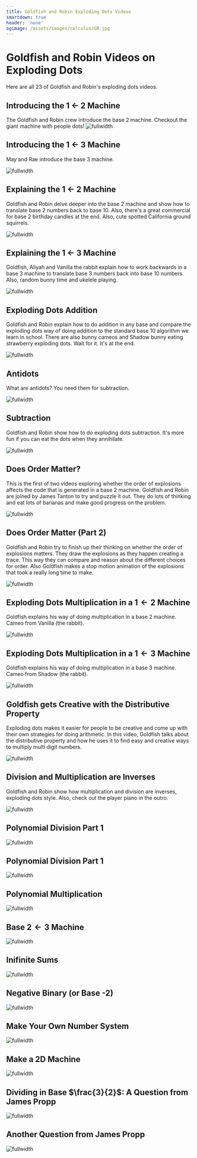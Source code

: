 ```yaml
---
title: Goldfish and Robin Exploding Dots Videos 
smartdown: true
header: 'none'
ogimage: /assets/images/calculus/GR.jpg
---
```


# Goldfish and Robin Videos on Exploding Dots
Here are all 23 of Goldfish and Robin's exploding dots videos. 

## Introducing the 1 $\leftarrow$ 2 Machine
The Goldfish and Robin crew introduce the base 2 machine.  Checkout the giant machine with people dots!
![fullwidth](https://www.youtube.com/watch?v=jCBwHGtEV5M)

## Introducing the 1 $\leftarrow$ 3 Machine
May and Rae introduce the base 3 machine.

![fullwidth](https://www.youtube.com/watch?v=x8lx6AGnTXE&list=PLa19IsX3kXsI2NWKElm6pKdaLalOGpitA&index=2)

## Explaining the 1 $\leftarrow$ 2 Machine
Goldfish and Robin delve deeper into the base 2 machine and show how to translate base 2 numbers back to base 10.  Also, there's a great commercial for base 2 birthday candles at the end.  Also, cute spotted California ground squirrels.

![fullwidth](https://www.youtube.com/watch?v=MezV4A_jsTA&list=PLa19IsX3kXsI2NWKElm6pKdaLalOGpitA&index=3)

## Explaining the 1 $\leftarrow$ 3 Machine
Goldfish, Aliyah and Vanilla the rabbit explain how to work backwards in a base 3 machine to translate base 3 numbers back into base 10 numbers.  Also, random bunny time and ukelele playing.

![fullwidth](https://www.youtube.com/watch?v=kUWCCdJpGyw&list=PLa19IsX3kXsI2NWKElm6pKdaLalOGpitA&index=4)

## Exploding Dots Addition
Goldfish and Robin explain how to do addition in any base and compare the exploding dots way of doing addition to the standard base 10 algorithm we learn in school.  There are also bunny cameos and Shadow bunny eating strawberry exploding dots.  Wait for it.  It's at the end.


![fullwidth](https://www.youtube.com/watch?v=JMjE9UTXioQ&list=PLa19IsX3kXsI2NWKElm6pKdaLalOGpitA&index=5)

## Antidots
What are antidots?  You need them for subtraction.

![fullwidth](https://www.youtube.com/watch?v=2flgolt6zsw&list=PLa19IsX3kXsI2NWKElm6pKdaLalOGpitA&index=11)

## Subtraction

Goldfish and Robin show how to do exploding dots subtraction.  It's more fun if you can eat the dots when they annihilate.

![fullwidth](https://www.youtube.com/watch?v=HjCWHwBk_vg&list=PLa19IsX3kXsI2NWKElm6pKdaLalOGpitA&index=12)

## Does Order Matter?
This is the first of two videos exploring whether the order of explosions affects the code that is generated in a base 2 machine.  Goldfish and Robin are joined by James Tanton to try and puzzle it out.  They do lots of thinking and eat lots of bananas and make good progress on the problem.

![fullwidth](https://www.youtube.com/watch?v=R4d2qQ7aeFg&list=PLa19IsX3kXsI2NWKElm6pKdaLalOGpitA&index=6)


## Does Order Matter (Part 2)
Goldfish and Robin try to finish up their thinking on whether the order of explosions matters.  They draw the explosions as they happen creating a trace.  This way they can compare and reason about the different choices for order.  Also Goldfish makes a stop motion animation of the explosions that took a really long time to make.

![fullwidth](https://www.youtube.com/watch?v=jvf6qXLaXAo&list=PLa19IsX3kXsI2NWKElm6pKdaLalOGpitA&index=7)

## Exploding Dots Multiplication in a $1 \leftarrow 2$ Machine
Goldfish explains his way of doing multiplication in a base 2 machine.  Cameo from Vanilla (the rabbit).

![fullwidth](https://www.youtube.com/watch?v=SDkjRzWWBS4&list=PLa19IsX3kXsI2NWKElm6pKdaLalOGpitA&index=8)

## Exploding Dots Multiplication in a $1 \leftarrow 3$ Machine
Goldfish explains his way of doing multiplication in a base 3 machine.  Cameo from Shadow (the rabbit).


![fullwidth](https://www.youtube.com/watch?v=nfrS95Ub23Y&list=PLa19IsX3kXsI2NWKElm6pKdaLalOGpitA&index=9)

## Goldfish gets Creative with the Distributive Property

Exploding dots makes it easier for people to be creative and come up with their own strategies for doing arithmetic.  In this video, Goldfish talks about the distributive property and how he uses it to find easy and creative ways to multiply multi digit numbers. 

![fullwidth](https://www.youtube.com/watch?v=KlqRk6Yzuu8&list=PLa19IsX3kXsI2NWKElm6pKdaLalOGpitA&index=10)

## Division and Multiplication are Inverses
Goldfish and Robin show how multiplication and division are inverses, exploding dots style.  Also, check out the player piano in the outro.

![fullwidth](https://www.youtube.com/watch?v=d4KBMxwj5yQ&list=PLa19IsX3kXsI2NWKElm6pKdaLalOGpitA&index=13)


## Polynomial Division Part 1
![fullwidth](https://www.youtube.com/watch?v=9Xy-Bbzvlls&list=PLa19IsX3kXsI2NWKElm6pKdaLalOGpitA&index=14)

## Polynomial Division Part 1


![fullwidth](https://www.youtube.com/watch?v=Kwdf-GeKJ_4&list=PLa19IsX3kXsI2NWKElm6pKdaLalOGpitA&index=16)

## Polynomial Multiplication

![fullwidth](https://www.youtube.com/watch?v=XeCxmaIv588&list=PLa19IsX3kXsI2NWKElm6pKdaLalOGpitA&index=15)

## Base $2 \leftarrow 3$ Machine

![fullwidth](https://www.youtube.com/watch?v=L02RYFevH-Q&list=PLa19IsX3kXsI2NWKElm6pKdaLalOGpitA&index=17)

## Inifinite Sums

![fullwidth](https://www.youtube.com/watch?v=CD7YMsRSwHY&list=PLa19IsX3kXsI2NWKElm6pKdaLalOGpitA&index=18)

## Negative Binary (or Base -2)

![fullwidth](https://www.youtube.com/watch?v=ZN1iXkyuIi8)

## Make Your Own Number System

![fullwidth](https://www.youtube.com/watch?v=RGTwlTvE8x0)

## Make a 2D Machine
![fullwidth](https://www.youtube.com/watch?v=0CTjkoFvGw0)

## Dividing in Base $\frac{3}{2}$: A Question from James Propp
![fullwidth](https://www.youtube.com/watch?v=6xJRfXnWWDI)

## Another Question from James Propp
![fullwidth](https://www.youtube.com/watch?v=X4VHtScgJZs)

